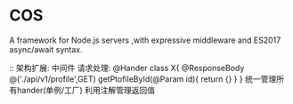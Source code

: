 # COS
A framework for Node.js servers ,with expressive middleware and ES2017 async/await syntax.

::
架构扩展:
中间件
请求处理:
@Hander
class X{
  @ResponseBody
  @('./api/v1/profile',GET)
  getPtofileById(@Param id){
    return {}
  }
}
统一管理所有hander(单例/工厂)
利用注解管理返回值

